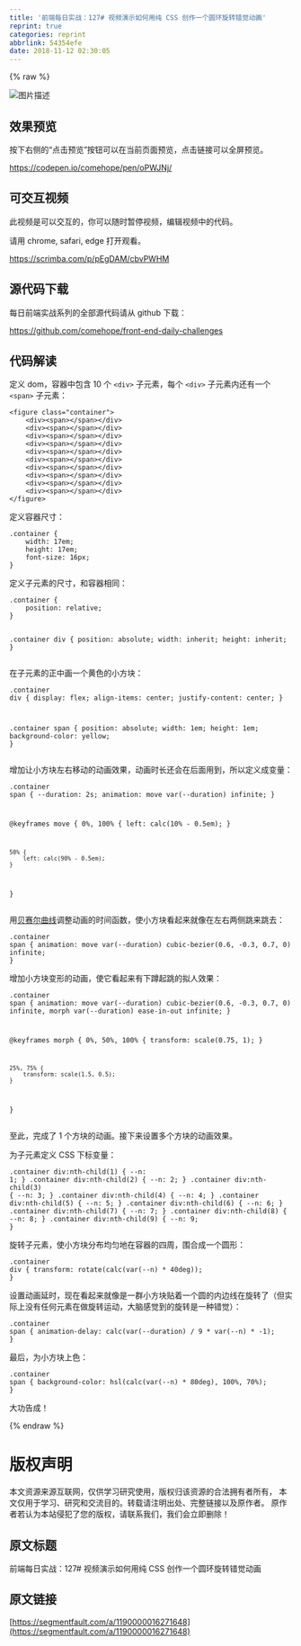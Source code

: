 ```yaml
---
title: '前端每日实战：127# 视频演示如何用纯 CSS 创作一个圆环旋转错觉动画'
reprint: true
categories: reprint
abbrlink: 54354efe
date: 2018-11-12 02:30:05
---
```


{% raw %}
<p><span class="img-wrap"><img data-src="/img/bVbgq95?w=400&amp;h=302" src="https://static.alili.tech/img/bVbgq95?w=400&amp;h=302" alt="&#x56FE;&#x7247;&#x63CF;&#x8FF0;" title="&#x56FE;&#x7247;&#x63CF;&#x8FF0;"></span></p><h2>&#x6548;&#x679C;&#x9884;&#x89C8;</h2><p>&#x6309;&#x4E0B;&#x53F3;&#x4FA7;&#x7684;&#x201C;&#x70B9;&#x51FB;&#x9884;&#x89C8;&#x201D;&#x6309;&#x94AE;&#x53EF;&#x4EE5;&#x5728;&#x5F53;&#x524D;&#x9875;&#x9762;&#x9884;&#x89C8;&#xFF0C;&#x70B9;&#x51FB;&#x94FE;&#x63A5;&#x53EF;&#x4EE5;&#x5168;&#x5C4F;&#x9884;&#x89C8;&#x3002;</p><p><a href="https://codepen.io/comehope/pen/oPWJNj/" rel="nofollow noreferrer">https://codepen.io/comehope/pen/oPWJNj/</a></p><h2>&#x53EF;&#x4EA4;&#x4E92;&#x89C6;&#x9891;</h2><p>&#x6B64;&#x89C6;&#x9891;&#x662F;&#x53EF;&#x4EE5;&#x4EA4;&#x4E92;&#x7684;&#xFF0C;&#x4F60;&#x53EF;&#x4EE5;&#x968F;&#x65F6;&#x6682;&#x505C;&#x89C6;&#x9891;&#xFF0C;&#x7F16;&#x8F91;&#x89C6;&#x9891;&#x4E2D;&#x7684;&#x4EE3;&#x7801;&#x3002;</p><p>&#x8BF7;&#x7528; chrome, safari, edge &#x6253;&#x5F00;&#x89C2;&#x770B;&#x3002;</p><p><a href="https://scrimba.com/p/pEgDAM/cbvPWHM" rel="nofollow noreferrer">https://scrimba.com/p/pEgDAM/cbvPWHM</a></p><h2>&#x6E90;&#x4EE3;&#x7801;&#x4E0B;&#x8F7D;</h2><p>&#x6BCF;&#x65E5;&#x524D;&#x7AEF;&#x5B9E;&#x6218;&#x7CFB;&#x5217;&#x7684;&#x5168;&#x90E8;&#x6E90;&#x4EE3;&#x7801;&#x8BF7;&#x4ECE; github &#x4E0B;&#x8F7D;&#xFF1A;</p><p><a href="https://github.com/comehope/front-end-daily-challenges" rel="nofollow noreferrer">https://github.com/comehope/front-end-daily-challenges</a></p><h2>&#x4EE3;&#x7801;&#x89E3;&#x8BFB;</h2><p>&#x5B9A;&#x4E49; dom&#xFF0C;&#x5BB9;&#x5668;&#x4E2D;&#x5305;&#x542B; 10 &#x4E2A; <code>&lt;div&gt;</code> &#x5B50;&#x5143;&#x7D20;&#xFF0C;&#x6BCF;&#x4E2A; <code>&lt;div&gt;</code> &#x5B50;&#x5143;&#x7D20;&#x5185;&#x8FD8;&#x6709;&#x4E00;&#x4E2A; <code>&lt;span&gt;</code> &#x5B50;&#x5143;&#x7D20;&#xFF1A;</p><pre><code class="html">&lt;figure class=&quot;container&quot;&gt;
    &lt;div&gt;&lt;span&gt;&lt;/span&gt;&lt;/div&gt;
    &lt;div&gt;&lt;span&gt;&lt;/span&gt;&lt;/div&gt;
    &lt;div&gt;&lt;span&gt;&lt;/span&gt;&lt;/div&gt;
    &lt;div&gt;&lt;span&gt;&lt;/span&gt;&lt;/div&gt;
    &lt;div&gt;&lt;span&gt;&lt;/span&gt;&lt;/div&gt;
    &lt;div&gt;&lt;span&gt;&lt;/span&gt;&lt;/div&gt;
    &lt;div&gt;&lt;span&gt;&lt;/span&gt;&lt;/div&gt;
    &lt;div&gt;&lt;span&gt;&lt;/span&gt;&lt;/div&gt;
    &lt;div&gt;&lt;span&gt;&lt;/span&gt;&lt;/div&gt;
    &lt;div&gt;&lt;span&gt;&lt;/span&gt;&lt;/div&gt;
&lt;/figure&gt;</code></pre><p>&#x5B9A;&#x4E49;&#x5BB9;&#x5668;&#x5C3A;&#x5BF8;&#xFF1A;</p><pre><code class="css">.container {
    width: 17em;
    height: 17em;
    font-size: 16px;
}</code></pre><p>&#x5B9A;&#x4E49;&#x5B50;&#x5143;&#x7D20;&#x7684;&#x5C3A;&#x5BF8;&#xFF0C;&#x548C;&#x5BB9;&#x5668;&#x76F8;&#x540C;&#xFF1A;</p><pre><code class="css">.container {
    position: relative;
}

.container div {
    position: absolute;
    width: inherit;
    height: inherit;
}</code></pre><p>&#x5728;&#x5B50;&#x5143;&#x7D20;&#x7684;&#x6B63;&#x4E2D;&#x753B;&#x4E00;&#x4E2A;&#x9EC4;&#x8272;&#x7684;&#x5C0F;&#x65B9;&#x5757;&#xFF1A;</p><pre><code class="css">.container div {
    display: flex;
    align-items: center;
    justify-content: center;
}

.container span {
    position: absolute;
    width: 1em;
    height: 1em;
    background-color: yellow;
}</code></pre><p>&#x589E;&#x52A0;&#x8BA9;&#x5C0F;&#x65B9;&#x5757;&#x5DE6;&#x53F3;&#x79FB;&#x52A8;&#x7684;&#x52A8;&#x753B;&#x6548;&#x679C;&#xFF0C;&#x52A8;&#x753B;&#x65F6;&#x957F;&#x8FD8;&#x4F1A;&#x5728;&#x540E;&#x9762;&#x7528;&#x5230;&#xFF0C;&#x6240;&#x4EE5;&#x5B9A;&#x4E49;&#x6210;&#x53D8;&#x91CF;&#xFF1A;</p><pre><code class="css">.container span {
    --duration: 2s;
    animation: move var(--duration) infinite;
}

@keyframes move {
    0%, 100% {
        left: calc(10% - 0.5em);
    }

    50% {
        left: calc(90% - 0.5em);
    }
}</code></pre><p>&#x7528;<a href="http://cubic-bezier.com/#.6,-0.3,.7,0" rel="nofollow noreferrer">&#x8D1D;&#x8D5B;&#x5C14;&#x66F2;&#x7EBF;</a>&#x8C03;&#x6574;&#x52A8;&#x753B;&#x7684;&#x65F6;&#x95F4;&#x51FD;&#x6570;&#xFF0C;&#x4F7F;&#x5C0F;&#x65B9;&#x5757;&#x770B;&#x8D77;&#x6765;&#x5C31;&#x50CF;&#x5728;&#x5DE6;&#x53F3;&#x4E24;&#x4FA7;&#x8DF3;&#x6765;&#x8DF3;&#x53BB;&#xFF1A;</p><pre><code class="css">.container span {
    animation: move var(--duration) cubic-bezier(0.6, -0.3, 0.7, 0) infinite;
}</code></pre><p>&#x589E;&#x52A0;&#x5C0F;&#x65B9;&#x5757;&#x53D8;&#x5F62;&#x7684;&#x52A8;&#x753B;&#xFF0C;&#x4F7F;&#x5B83;&#x770B;&#x8D77;&#x6765;&#x6709;&#x4E0B;&#x8E72;&#x8D77;&#x8DF3;&#x7684;&#x62DF;&#x4EBA;&#x6548;&#x679C;&#xFF1A;</p><pre><code class="css">.container span {
    animation: 
        move var(--duration) cubic-bezier(0.6, -0.3, 0.7, 0) infinite,
        morph var(--duration) ease-in-out infinite;
}

@keyframes morph {
    0%, 50%, 100% {
        transform: scale(0.75, 1);
    }

    25%, 75% {
        transform: scale(1.5, 0.5);
    }
}</code></pre><p>&#x81F3;&#x6B64;&#xFF0C;&#x5B8C;&#x6210;&#x4E86; 1 &#x4E2A;&#x65B9;&#x5757;&#x7684;&#x52A8;&#x753B;&#x3002;&#x63A5;&#x4E0B;&#x6765;&#x8BBE;&#x7F6E;&#x591A;&#x4E2A;&#x65B9;&#x5757;&#x7684;&#x52A8;&#x753B;&#x6548;&#x679C;&#x3002;</p><p>&#x4E3A;&#x5B50;&#x5143;&#x7D20;&#x5B9A;&#x4E49; CSS &#x4E0B;&#x6807;&#x53D8;&#x91CF;&#xFF1A;</p><pre><code class="css">.container div:nth-child(1) { --n: 1; }
.container div:nth-child(2) { --n: 2; }
.container div:nth-child(3) { --n: 3; }
.container div:nth-child(4) { --n: 4; }
.container div:nth-child(5) { --n: 5; }
.container div:nth-child(6) { --n: 6; }
.container div:nth-child(7) { --n: 7; }
.container div:nth-child(8) { --n: 8; }
.container div:nth-child(9) { --n: 9; }</code></pre><p>&#x65CB;&#x8F6C;&#x5B50;&#x5143;&#x7D20;&#xFF0C;&#x4F7F;&#x5C0F;&#x65B9;&#x5757;&#x5206;&#x5E03;&#x5747;&#x5300;&#x5730;&#x5728;&#x5BB9;&#x5668;&#x7684;&#x56DB;&#x5468;&#xFF0C;&#x56F4;&#x5408;&#x6210;&#x4E00;&#x4E2A;&#x5706;&#x5F62;&#xFF1A;</p><pre><code class="css">.container div {
    transform: rotate(calc(var(--n) * 40deg));
}</code></pre><p>&#x8BBE;&#x7F6E;&#x52A8;&#x753B;&#x5EF6;&#x65F6;&#xFF0C;&#x73B0;&#x5728;&#x770B;&#x8D77;&#x6765;&#x5C31;&#x50CF;&#x662F;&#x4E00;&#x7FA4;&#x5C0F;&#x65B9;&#x5757;&#x8D34;&#x7740;&#x4E00;&#x4E2A;&#x5706;&#x7684;&#x5185;&#x8FB9;&#x7EBF;&#x5728;&#x65CB;&#x8F6C;&#x4E86;&#xFF08;&#x4F46;&#x5B9E;&#x9645;&#x4E0A;&#x6CA1;&#x6709;&#x4EFB;&#x4F55;&#x5143;&#x7D20;&#x5728;&#x505A;&#x65CB;&#x8F6C;&#x8FD0;&#x52A8;&#xFF0C;&#x5927;&#x8111;&#x611F;&#x89C9;&#x5230;&#x7684;&#x65CB;&#x8F6C;&#x662F;&#x4E00;&#x79CD;&#x9519;&#x89C9;&#xFF09;&#xFF1A;</p><pre><code class="css">.container span {
    animation-delay: calc(var(--duration) / 9 * var(--n) * -1);
}</code></pre><p>&#x6700;&#x540E;&#xFF0C;&#x4E3A;&#x5C0F;&#x65B9;&#x5757;&#x4E0A;&#x8272;&#xFF1A;</p><pre><code class="css">.container span {
    background-color: hsl(calc(var(--n) * 80deg), 100%, 70%);
}</code></pre><p>&#x5927;&#x529F;&#x544A;&#x6210;&#xFF01;</p>
{% endraw %}

# 版权声明
本文资源来源互联网，仅供学习研究使用，版权归该资源的合法拥有者所有，
本文仅用于学习、研究和交流目的。转载请注明出处、完整链接以及原作者。
原作者若认为本站侵犯了您的版权，请联系我们，我们会立即删除！

## 原文标题
前端每日实战：127# 视频演示如何用纯 CSS 创作一个圆环旋转错觉动画

## 原文链接
[https://segmentfault.com/a/1190000016271648](https://segmentfault.com/a/1190000016271648)

